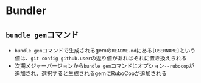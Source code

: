 # Bundler

## `bundle gem`コマンド

* `bundle gem`コマンドで生成されるgemの`README.md`にある`[USERNAME]`という値は、`git config github.user`の返り値があればそれに置き換えられる
* 次期メジャーバージョンから`bundle gem`コマンドにオプション`--rubocop`が追加され、選択すると生成されるgemにRuboCopが追加される
